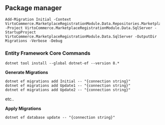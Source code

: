 ## Package manager
```
Add-Migration Initial -Context VirtoCommerce.MarketplaceRegistrationModule.Data.Repositories.MarketplaceRegistrationModuleDbContext -Project VirtoCommerce.MarketplaceRegistrationModule.Data.SqlServer -StartupProject VirtoCommerce.MarketplaceRegistrationModule.Data.SqlServer -OutputDir Migrations -Verbose -Debug
```

### Entity Framework Core Commands
```
dotnet tool install --global dotnet-ef --version 8.*
```

**Generate Migrations**
```
dotnet ef migrations add Initial -- "{connection string}"
dotnet ef migrations add Update1 -- "{connection string}"
dotnet ef migrations add Update2 -- "{connection string}"
```
etc..

**Apply Migrations**
```
dotnet ef database update -- "{connection string}"
```
